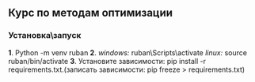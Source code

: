 ## Курс по методам оптимизации 


### Установка\запуск

**1**. Python -m venv ruban
**2**. *windows:* ruban\Scripts\activate
       *linux:*   source ruban/bin/activate 
**3**. Установите зависимости: pip install -r requirements.txt.(записать зависимости: pip freeze > requirements.txt)